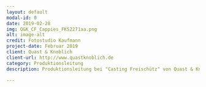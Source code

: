 ```yaml
---
layout: default
modal-id: 0
date: 2019-02-28
img: Q&K_CF_Cappies_FKS2271aa.png
alt: image-alt
credit: Fotostudio Kaufmann
project-date: Februar 2019
client: Quast & Knoblich
client-url: http://www.quastknoblich.de
category: Produktionsleitung
description: Produktionsleitung bei "Casting Freischütz" von Quast & Knoblich. 

---
```


